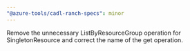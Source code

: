 ```yaml
---
"@azure-tools/cadl-ranch-specs": minor
---
```


Remove the unnecessary ListByResourceGroup operation for SingletonResource and correct the name of the get operation.
